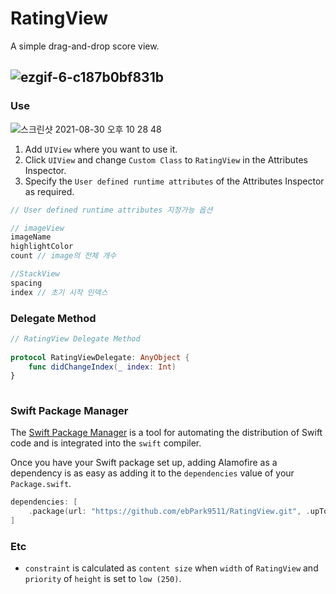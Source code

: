 # RatingView

A simple drag-and-drop score view.

![ezgif-6-c187b0bf831b](https://user-images.githubusercontent.com/33455020/131347961-8d7023fa-600c-4992-9218-a29312ed56a2.gif)
---

### Use
![스크린샷 2021-08-30 오후 10 28 48](https://user-images.githubusercontent.com/33455020/131348782-770cfcd6-2c7b-4a9c-b9c3-ea20dc5cb685.png)

1) Add `UIView` where you want to use it.
2) Click `UIView` and change `Custom Class` to `RatingView` in the Attributes Inspector.
3) Specify the `User defined runtime attributes` of the Attributes Inspector as required.


```Swift
// User defined runtime attributes 지정가능 옵션

// imageView 
imageName 
highlightColor
count // image의 전체 개수

//StackView
spacing
index // 초기 시작 인덱스

```



### Delegate Method

```Swift
// RatingView Delegate Method
 
protocol RatingViewDelegate: AnyObject {
    func didChangeIndex(_ index: Int)
}
 
```

### Swift Package Manager

The [Swift Package Manager](https://swift.org/package-manager/) is a tool for automating the distribution of Swift code and is integrated into the `swift` compiler. 

Once you have your Swift package set up, adding Alamofire as a dependency is as easy as adding it to the `dependencies` value of your `Package.swift`.

```swift
dependencies: [
    .package(url: "https://github.com/ebPark9511/RatingView.git", .upToNextMajor(from: "1.0.0"))
]
```


### Etc
- `constraint` is calculated as `content size` when `width` of `RatingView` and `priority` of `height` is set to `low (250)`.
